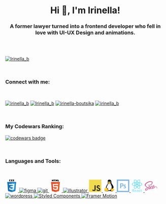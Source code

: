 <h1 align="center">Hi 👋, I'm Irinella!</h1>
<h3 align="center">A former lawyer turned into a frontend developer who fell in love with UI-UX Design and animations.</h3>
</br>
</br>
<p align="left"> <a href="https://twitter.com/Irinella_b" target="blank"><img src="https://img.shields.io/twitter/follow/Irinella_b?logo=twitter&style=for-the-badge" alt="Irinella_b" /></a> </p>
</br>
<h3 align="left">Connect with me:</h3>
</br>
<p align="left">
<a href="https://codepen.io/irinella_b" target="blank"><img align="center" src="https://raw.githubusercontent.com/rahuldkjain/github-profile-readme-generator/master/src/images/icons/Social/codepen.svg" alt="irinella_b" height="30" width="40" /></a>
<a href="https://twitter.com/Irinella_b" target="blank"><img align="center" src="https://raw.githubusercontent.com/rahuldkjain/github-profile-readme-generator/master/src/images/icons/Social/twitter.svg" alt="Irinella_b" height="30" width="40" /></a>
<a href="https://linkedin.com/in/irinella-boutsika" target="blank"><img align="center" src="https://raw.githubusercontent.com/rahuldkjain/github-profile-readme-generator/master/src/images/icons/Social/linked-in-alt.svg" alt="irinella-boutsika" height="30" width="40" /></a>
<a href="https://instagram.com/irinella_b" target="blank"><img align="center" src="https://raw.githubusercontent.com/rahuldkjain/github-profile-readme-generator/master/src/images/icons/Social/instagram.svg" alt="irinella_b" height="30" width="40" /></a>
 
</p>
</br>

<p><h3>My Codewars Ranking: </h3><a href="https://www.codewars.com/users/3vilBonobo"> <img align="center" src="https://www.codewars.com/users/3vilBonobo/badges/micro" alt="codewars badge" height="30 width="50"/></a></p>
</br>
<h3 align="left">Languages and Tools:</h3>
</br>
<p align="left" > <a href="https://www.w3schools.com/css/" target="_blank"> <img src="https://raw.githubusercontent.com/devicons/devicon/master/icons/css3/css3-original-wordmark.svg" alt="css3" width="40" height="40"/> </a> <a href="https://www.figma.com/" target="_blank"> <img src="https://www.vectorlogo.zone/logos/figma/figma-icon.svg" alt="figma" width="40" height="40"/> </a> <a href="https://git-scm.com/" target="_blank"> <img src="https://www.vectorlogo.zone/logos/git-scm/git-scm-icon.svg" alt="git" width="40" height="40"/> </a> <a href="https://www.w3.org/html/" target="_blank"> <img src="https://raw.githubusercontent.com/devicons/devicon/master/icons/html5/html5-original-wordmark.svg" alt="html5" width="40" height="40"/> </a> <a href="https://www.adobe.com/in/products/illustrator.html" target="_blank"> <img src="https://www.vectorlogo.zone/logos/adobe_illustrator/adobe_illustrator-icon.svg" alt="illustrator" width="40" height="40"/> </a> <a href="https://developer.mozilla.org/en-US/docs/Web/JavaScript" target="_blank"> <img src="https://raw.githubusercontent.com/devicons/devicon/master/icons/javascript/javascript-original.svg" alt="javascript" width="40" height="40"/> </a> <a href="https://www.linux.org/" target="_blank"> <img src="https://raw.githubusercontent.com/devicons/devicon/master/icons/linux/linux-original.svg" alt="linux" width="40" height="40"/> </a> <a href="https://www.photoshop.com/en" target="_blank"> <img src="https://raw.githubusercontent.com/devicons/devicon/master/icons/photoshop/photoshop-line.svg" alt="photoshop" width="40" height="40"/> </a> <a href="https://reactjs.org/" target="_blank"> <img src="https://raw.githubusercontent.com/devicons/devicon/master/icons/react/react-original-wordmark.svg" alt="react" width="40" height="40"/> </a> <a href="https://sass-lang.com" target="_blank"> <img src="https://raw.githubusercontent.com/devicons/devicon/master/icons/sass/sass-original.svg" alt="sass" width="40" height="40"/> </a> </a> <a href="https://wordpress.com" target="_blank"> <img src="https://upload.wikimedia.org/wikipedia/commons/thumb/b/bf/WordPress_W_Mark.svg/375px-WordPress_W_Mark.svg.png" alt="wordpress" width="40" height="40"/> </a><a href="https://styled-components.com/" target="_blank"> <img src="https://cdn.sanity.io/images/djtlwm1o/production/cd48e3fba521deb47078ea36b7073e2f0e511af7-257x286.png" alt="Styled Components" width="60" height="70"/> </a><a href="https://www.framer.com/motion/" target="_blank"> <img src="https://miro.medium.com/max/312/0*Z-jwqyt2k8NbHaQe.png" alt="Framer Motion" width="40" height="35"/> </a></p>



